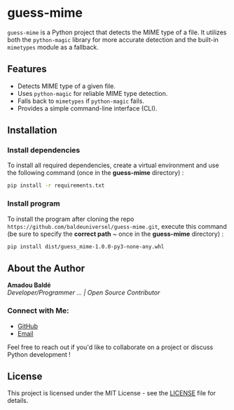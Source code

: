# guess-mime

`guess-mime` is a Python project that detects the MIME type of a file. It utilizes both the `python-magic` library for more accurate 
detection and the built-in `mimetypes` module as a fallback.

## Features
- Detects MIME type of a given file.
- Uses `python-magic` for reliable MIME type detection.
- Falls back to `mimetypes` if `python-magic` fails.
- Provides a simple command-line interface (CLI).

## Installation

### Install dependencies
To install all required dependencies, create a virtual environment and use the following command (once in the **guess-mime** directory) :
```bash
pip install -r requirements.txt 
```

### Install program
To install the program after cloning the repo `https://github.com/baldeuniversel/guess-mime.git`, execute 
this command (be sure to specify the **correct path** ~ once in the **guess-mime** directory) : 
```bash
pip install dist/guess_mime-1.0.0-py3-none-any.whl
```

## About the Author

**Amadou Baldé**  
*Developer/Programmer ... | Open Source Contributor*

### Connect with Me:
- [GitHub](https://github.com/baldeuniversel)  
- [Email](mailto:baldeuniversel@protonmail.com)

Feel free to reach out if you'd like to collaborate on a project or discuss Python development !

## License

This project is licensed under the MIT License - see the [LICENSE](https://opensource.org/license/mit) file for details.
